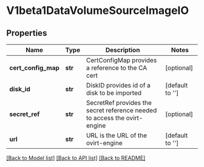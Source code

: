 # V1beta1DataVolumeSourceImageIO

## Properties
Name | Type | Description | Notes
------------ | ------------- | ------------- | -------------
**cert_config_map** | **str** | CertConfigMap provides a reference to the CA cert | [optional] 
**disk_id** | **str** | DiskID provides id of a disk to be imported | [default to '']
**secret_ref** | **str** | SecretRef provides the secret reference needed to access the ovirt-engine | [optional] 
**url** | **str** | URL is the URL of the ovirt-engine | [default to '']

[[Back to Model list]](../README.md#documentation-for-models) [[Back to API list]](../README.md#documentation-for-api-endpoints) [[Back to README]](../README.md)


